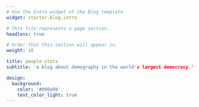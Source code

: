 ```yaml
---
# Use the Intro widget of the Blog template
widget: starter.blog.intro

# This file represents a page section.
headless: true

# Order that this section will appear in.
weight: 10

title: people-stats 
subtitle: 'a blog about demography in the world's largest democracy.'

design:
  background:
    color: '#090a0b'
    text_color_light: true
---
```

